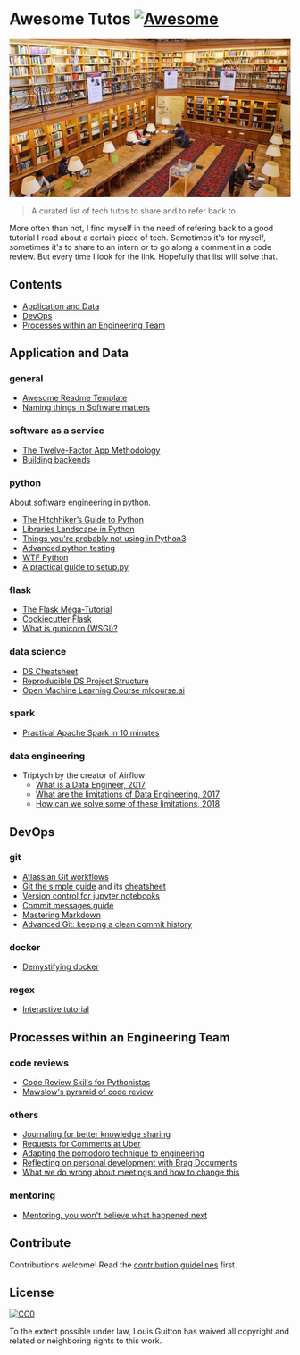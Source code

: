 # Awesome Tutos [![Awesome](https://awesome.re/badge.svg)](https://awesome.re)

[<p align="center"><img src="ecole-des-mines-de-paris.jpg"></p>](https://github.com/louisguitton/awesome-tutos)

> A curated list of tech tutos to share and to refer back to.

More often than not, I find myself in the need of refering back to a good tutorial I read about a certain piece of tech. Sometimes it's for myself, sometimes it's to share to an intern or to go along a comment in a code review. But every time I look for the link. Hopefully that list will solve that.

## Contents

- [Application and Data](#application-and-data)
- [DevOps](#devops)
- [Processes within an Engineering Team](#processes-within-an-engineering-team)

## Application and Data

### general

- [Awesome Readme Template](https://github.com/dbader/readme-template/blob/master/README.md)
- [Naming things in Software matters](https://hackernoon.com/software-complexity-naming-6e02e7e6c8cb)

### software as a service

- [The Twelve-Factor App Methodology](https://12factor.net)
- [Building backends](https://github.com/fpereiro/backendlore)

### python

About software engineering in python.

- [The Hitchhiker’s Guide to Python](https://docs.python-guide.org/)
- [Libraries Landscape in Python](https://community.ibm.com/community/user/datascience/blogs/paco-nathan/2019/03/12/a-landscape-diagram-for-python-data)
- [Things you're probably not using in Python3](https://datawhatnow.com/things-you-are-probably-not-using-in-python-3-but-should/)
- [Advanced python testing](https://joshpeak.net/posts/2019-06-18-Advanced-python-testing.html)
- [WTF Python](https://github.com/satwikkansal/wtfpython)
- [A practical guide to setup.py](https://godatadriven.com/blog/a-practical-guide-to-using-setup-py/)

### flask

- [The Flask Mega-Tutorial](https://blog.miguelgrinberg.com/post/the-flask-mega-tutorial-part-i-hello-world)
- [Cookiecutter Flask](https://github.com/cookiecutter-flask/cookiecutter-flask)
- [What is gunicorn (WSGI)?](https://vsupalov.com/what-is-gunicorn/)

### data science

- [DS Cheatsheet](./files/ds-cheat-sheet.pdf)
- [Reproducible DS Project Structure](https://drivendata.github.io/cookiecutter-data-science/)
- [Open Machine Learning Course mlcourse.ai](https://mlcourse.ai/)

### spark

- [Practical Apache Spark in 10 minutes](https://www.datasciencecentral.com/page/search?q=Practical+Apache+Spark+in+10+minutes)

### data engineering

- Triptych by the creator of Airflow
  - [What is a Data Engineer, 2017](https://medium.freecodecamp.org/the-rise-of-the-data-engineer-91be18f1e603)
  - [What are the limitations of Data Engineering, 2017](https://medium.com/@maximebeauchemin/the-downfall-of-the-data-engineer-5bfb701e5d6b)
  - [How can we solve some of these limitations, 2018](https://medium.com/@maximebeauchemin/functional-data-engineering-a-modern-paradigm-for-batch-data-processing-2327ec32c42a)

## DevOps

### git

- [Atlassian Git workflows](https://www.atlassian.com/git/tutorials/comparing-workflows)
- [Git the simple guide](https://rogerdudler.github.io/git-guide/) and its [cheatsheet](https://rogerdudler.github.io/git-guide/files/git_cheat_sheet.pdf)
- [Version control for jupyter notebooks](https://towardsdatascience.com/version-control-for-jupyter-notebook-3e6cef13392d)
- [Commit messages guide](https://github.com/RomuloOliveira/commit-messages-guide)
- [Mastering Markdown](https://guides.github.com/features/mastering-markdown/)
- [Advanced Git: keeping a clean commit history](https://about.gitlab.com/2018/06/07/keeping-git-commit-history-clean/)

### docker

- [Demystifying docker](https://www.youtube.com/watch?v=pGYAg7TMmp0&index=1&list=PLoYCgNOIyGAAzevEST2qm2Xbe3aeLFvLc)

### regex

- [Interactive tutorial](https://regexone.com/)

## Processes within an Engineering Team

### code reviews

- [Code Review Skills for Pythonistas](https://www.youtube.com/watch?v=6L3ZVLtSeo8)
- [Mawslow's pyramid of code review](http://www.dein.fr/2015-02-18-maslows-pyramid-of-code-review.html)

### others

- [Journaling for better knowledge sharing](https://x-team.com/remote-team-guide/communication/)
- [Requests for Comments at Uber](https://blog.pragmaticengineer.com/scaling-engineering-teams-via-writing-things-down-rfcs/)
- [Adapting the pomodoro technique to engineering](https://www.softwaremeadows.com/posts/the_50-10_time_box_revising_pomodoro_for_software_development/)
- [Reflecting on personal development with Brag Documents](https://jvns.ca/blog/brag-documents/)
- [What we do wrong about meetings and how to change this](http://timharford.com/2019/08/what-we-get-wrong-about-meetings-and-how-to-make-them-worth-attending)

### mentoring

- [Mentoring, you won't believe what happened next](https://aras-p.info/blog/2019/01/07/Mentoring-You-Wont-Believe-What-Happened-Next/)

## Contribute

Contributions welcome! Read the [contribution guidelines](contributing.md) first.

## License

[![CC0](http://mirrors.creativecommons.org/presskit/buttons/88x31/svg/cc-zero.svg)](http://creativecommons.org/publicdomain/zero/1.0)

To the extent possible under law, Louis Guitton has waived all copyright and
related or neighboring rights to this work.
